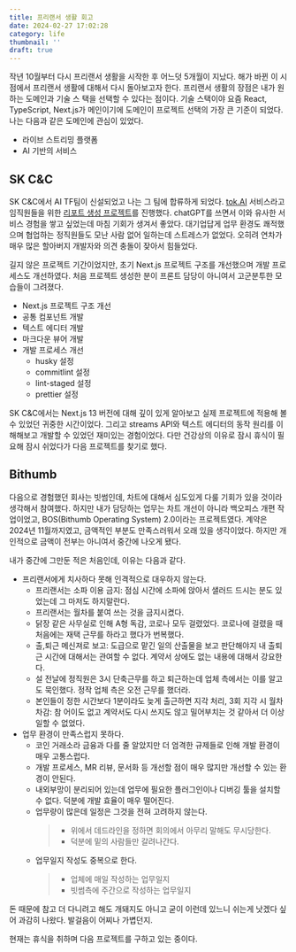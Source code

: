```yaml
---
title: 프리랜서 생활 회고
date: 2024-02-27 17:02:28
category: life
thumbnail: ''
draft: true
---
```


작년 10월부터 다시 프리랜서 생활을 시작한 후 어느덧 5개월이 지났다. 해가 바뀐 이 시점에서 프리랜서 생활에 대해서 다시 돌아보고자 한다. 프리랜서 생활의 장점은 내가 원하는 도메인과 기술 스
택을 선택할 수 있다는 점이다. 기술 스택이야 요즘 React, TypeScript, Next.js가 메인이기에 도메인이 프로젝트 선택의 가장 큰 기준이 되었다. 나는 다음과 같은 도메인에 관심이 있었다.

- 라이브 스트리밍 플랫폼
- AI 기반의 서비스

## SK C&C

SK C&C에서 AI TF팀이 신설되었고 나는 그 팀에 합류하게 되었다. [tok.AI](https://tokai.skcc.com/) 서비스라고 임직원들을 위한 [리포트 생성 프로젝트](https://www.aitimes.com/news/articleView.html?idxno=154322)를 진행했다. chatGPT를 쓰면서 이와 유사한 서비스 경험을 쌓고 싶었는데 마침 기회가 생겨서 좋았다. 대기업답게 업무 환경도 쾌적했으며 협업하는 정직원들도 모난 사람 없어 일하는데 스트레스가 없었다. 오히려 연차가 매우 많은 할아버지 개발자와 의견 충돌이 잦아서 힘들었다.

길지 않은 프로젝트 기간이었지만, 초기 Next.js 프로젝트 구조를 개선했으며 개발 프로세스도 개선하였다. 처음 프로젝트 생성한 분이 프론트 담당이 아니여서 고군분투한 모습들이 그려졌다.

- Next.js 프로젝트 구조 개선
- 공통 컴포넌트 개발
- 텍스트 에디터 개발
- 마크다운 뷰어 개발
- 개발 프로세스 개선
  - husky 설정
  - commitlint 설정
  - lint-staged 설정
  - prettier 설정

SK C&C에서는 Next.js 13 버전에 대해 깊이 있게 알아보고 실제 프로젝트에 적용해 볼 수 있었던 귀중한 시간이었다. 그리고 streams API와 텍스트 에디터의 동작 원리를 이해해보고 개발할 수 있었던 재미있는 경험이었다. 다만 건강상의 이유로 잠시 휴식이 필요해 잠시 쉬었다가 다음 프로젝트를 찾기로 했다.

## Bithumb

다음으로 경험했던 회사는 빗썸인데, 차트에 대해서 심도있게 다룰 기회가 있을 것이라 생각해서 참여했다. 하지만 내가 담당하는 업무는 차트 개선이 아니라 백오피스 개편 작업이었고, BOS(Bithumb Operating System) 2.0이라는 프로젝트였다. 계약은 2024년 11월까지였고, 금액적인 부분도 만족스러워서 오래 있을 생각이었다. 하지만 개인적으로 금액이 전부는 아니여서 중간에 나오게 됐다.

내가 중간에 그만둔 적은 처음인데, 이유는 다음과 같다.

- 프리랜서에게 치사하다 못해 인격적으로 대우하지 않는다.
  - 프리랜서는 소파 이용 금지: 점심 시간에 소파에 앉아서 샐러드 드시는 분도 있었는데 그 마저도 하지말란다.
  - 프리랜서는 월차를 붙여 쓰는 것을 금지시켰다.
  - 닭장 같은 사무실로 인해 A형 독감, 코로나 모두 걸렸었다. 코로나에 걸렸을 때 처음에는 재택 근무를 하라고 했다가 번복했다.
  - 출,퇴근 메신져로 보고: 도급으로 맡긴 일의 산출물을 보고 판단해야지 내 출퇴근 시간에 대해서는 관여할 수 없다. 계약서 상에도 없는 내용에 대해서 강요한다.
  - 설 전날에 정직원은 3시 단축근무를 하고 퇴근하는데 업체 측에서는 이를 알고도 묵인했다. 정작 업체 측은 오전 근무를 했더라.
  - 본인들이 정한 시간보다 1분이라도 늦게 출근하면 지각 처리, 3회 지각 시 월차 차감: 참 어이도 없고 계약서도 다시 쓰지도 않고 밀어부치는 것 같아서 더 이상 일할 수 없었다.
- 업무 환경이 만족스럽지 못하다.
  - 코인 거래소라 금융과 다를 줄 알았지만 더 엄격한 규제들로 인해 개발 환경이 매우 고통스럽다.
  - 개발 프로세스, MR 리뷰, 문서화 등 개선할 점이 매우 많지만 개선할 수 있는 환경이 안된다.
  - 내외부망이 분리되어 있는데 업무에 필요한 플러그인이나 디버깅 툴을 설치할 수 없다. 덕분에 개발 효율이 매우 떨어진다.
  - 업무량이 많은데 일정은 그것을 전혀 고려하지 않는다.
    > - 위에서 데드라인을 정하면 회의에서 아무리 말해도 무시당한다.
    > - 덕분에 밑의 사람들만 갈려나간다.
  - 업무일지 작성도 중복으로 한다.
    > - 업체에 매일 작성하는 업무일지
    > - 빗썸측에 주간으로 작성하는 업무일지

돈 때문에 참고 더 다니려고 해도 개돼지도 아니고 굳이 이런데 있느니 쉬는게 낫겠다 싶어 과감히 나왔다. 발걸음이 어찌나 가볍던지.

현재는 휴식을 취하며 다음 프로젝트를 구하고 있는 중이다.
